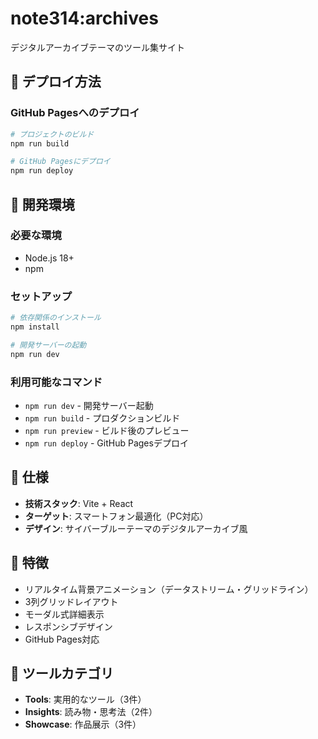 # note314:archives

デジタルアーカイブテーマのツール集サイト

## 🚀 デプロイ方法

### GitHub Pagesへのデプロイ

```bash
# プロジェクトのビルド
npm run build

# GitHub Pagesにデプロイ
npm run deploy
```

## 🔧 開発環境

### 必要な環境
- Node.js 18+
- npm

### セットアップ
```bash
# 依存関係のインストール
npm install

# 開発サーバーの起動
npm run dev
```

### 利用可能なコマンド
- `npm run dev` - 開発サーバー起動
- `npm run build` - プロダクションビルド
- `npm run preview` - ビルド後のプレビュー
- `npm run deploy` - GitHub Pagesデプロイ

## 📱 仕様

- **技術スタック**: Vite + React
- **ターゲット**: スマートフォン最適化（PC対応）
- **デザイン**: サイバーブルーテーマのデジタルアーカイブ風

## 🎨 特徴

- リアルタイム背景アニメーション（データストリーム・グリッドライン）
- 3列グリッドレイアウト
- モーダル式詳細表示
- レスポンシブデザイン
- GitHub Pages対応

## 📂 ツールカテゴリ

- **Tools**: 実用的なツール（3件）
- **Insights**: 読み物・思考法（2件）
- **Showcase**: 作品展示（3件）